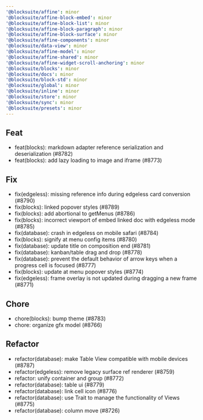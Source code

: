 ```yaml
---
'@blocksuite/affine': minor
'@blocksuite/affine-block-embed': minor
'@blocksuite/affine-block-list': minor
'@blocksuite/affine-block-paragraph': minor
'@blocksuite/affine-block-surface': minor
'@blocksuite/affine-components': minor
'@blocksuite/data-view': minor
'@blocksuite/affine-model': minor
'@blocksuite/affine-shared': minor
'@blocksuite/affine-widget-scroll-anchoring': minor
'@blocksuite/blocks': minor
'@blocksuite/docs': minor
'@blocksuite/block-std': minor
'@blocksuite/global': minor
'@blocksuite/inline': minor
'@blocksuite/store': minor
'@blocksuite/sync': minor
'@blocksuite/presets': minor
---
```


## Feat

- feat(blocks): markdown adapter reference serialization and deserialization (#8782)
- feat(blocks): add lazy loading to image and iframe (#8773)

## Fix

- fix(edgeless): missing reference info during edgeless card conversion (#8790)
- fix(blocks): linked popover styles (#8789)
- fix(blocks): add abortional to getMenus (#8786)
- fix(blocks): incorrect viewport of embed linked doc with edgeless mode (#8785)
- fix(database): crash in edgeless on mobile safari (#8784)
- fix(blocks): signify at menu config items (#8780)
- fix(database): update title on composition end (#8781)
- fix(database): kanban/table drag and drop (#8778)
- fix(database): prevent the default behavior of arrow keys when a progress cell is focused (#8777)
- fix(blocks): update at menu popover styles (#8774)
- fix(edgeless): frame overlay is not updated during dragging a new frame (#8771)

## Chore

- chore(blocks): bump theme (#8783)
- chore: organize gfx model (#8766)

## Refactor

- refactor(database): make Table View compatible with mobile devices (#8787)
- refactor(edgeless): remove legacy surface ref renderer (#8759)
- refactor: unify container and group (#8772)
- refactor(database): table ui (#8779)
- refactor(database): link cell icon (#8776)
- refactor(database): use Trait to manage the functionality of Views (#8775)
- refactor(database): column move (#8726)
